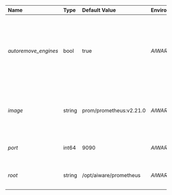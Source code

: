 | Name | Type | Default Value | Environment Var | Description |
 | :--- | :--- | :--- | :--- | :--- |
 | *autoremove_engines* | bool | true | _AIWARE_AUTOREMOVE_ENGINES_ | If enabled, the docker container for engine instances will be removed after the engine instance completes |
| *image* | string | prom/prometheus:v2.21.0 | _AIWARE_PROMETZHEUS_IMAGE_ | This specifies docker image to use for the prometheus service.   |
| *port* | int64 | 9090 | _AIWARE_PROMETHEUS_PORT_ | This specifies port to use for NFS. |
| *root* | string | /opt/aiware/prometheus | _AIWARE_PROMETHEUS_ROOT_ | *Secure* The root to use for prometheus |
